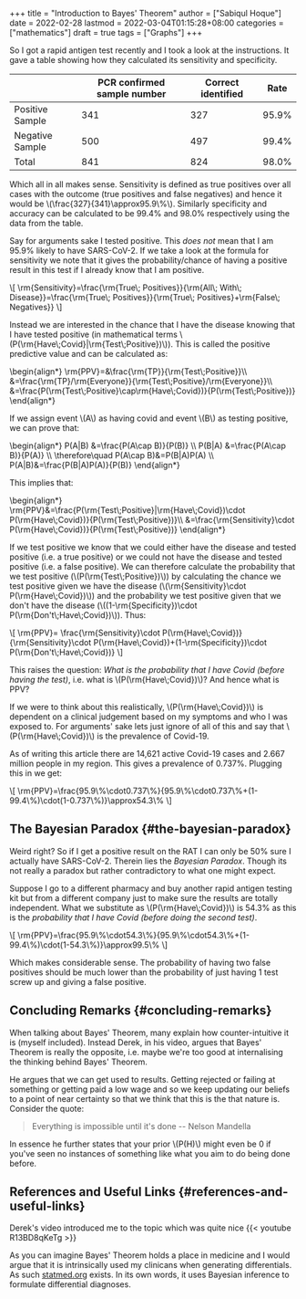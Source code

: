 +++
title = "Introduction to Bayes' Theorem"
author = ["Sabiqul Hoque"]
date = 2022-02-28
lastmod = 2022-03-04T01:15:28+08:00
categories = ["mathematics"]
draft = true
tags = ["Graphs"]
+++

So I got a rapid antigen test recently and I took a look at the instructions. It gave a table showing how they calculated its sensitivity and specificity.

|                 | PCR confirmed sample number | Correct identified |  Rate |
|-----------------|-----------------------------|--------------------|-------|
| Positive Sample |                         341 |                327 | 95.9% |
| Negative Sample |                         500 |                497 | 99.4% |
| Total           |                         841 |                824 | 98.0% |

Which all in all makes sense. Sensitivity is defined as true positives over all cases with the outcome (true positives and false negatives) and hence it would be \\(\frac{327}{341}\approx95.9\\%\\). Similarly specificity and accuracy can be calculated to be 99.4% and 98.0% respectively using the data from the table.

Say for arguments sake I tested positive. This _does not_ mean that I am 95.9% likely to have SARS-CoV-2. If we take a look at the formula for sensitivity we note that it gives the probability/chance of having a positive result in this test if I already know that I am positive.

\\[
\rm{Sensitivity}=\frac{\rm{True\\; Positives}}{\rm{All\\; With\\; Disease}}=\frac{\rm{True\\; Positives}}{\rm{True\\; Positives}+\rm{False\\; Negatives}}
\\]

Instead we are interested in the chance that I have the disease knowing that I have tested positive (in mathematical terms \\(P(\rm{Have\\;Covid}|\rm{Test\\;Positive})\\)). This is called the positive predictive value and can be calculated as:

\begin{align\*}
\rm{PPV}=&\frac{\rm{TP}}{\rm{Test\\;Positive}}\\\\
&=\frac{\rm{TP}/\rm{Everyone}}{\rm{Test\\;Positive}/\rm{Everyone}}\\\\
&=\frac{P(\rm{Test\\;Positive}\cap\rm{Have\\;Covid})}{P(\rm{Test\\;Positive})}
\end{align\*}

If we assign event \\(A\\) as having covid and event \\(B\\) as testing positive, we can prove that:

\begin{align\*}
P(A|B) &=\frac{P(A\cap B)}{P(B)} \\\\
P(B|A) &=\frac{P(A\cap B)}{P(A)} \\\\
\therefore\quad P(A\cap B)&=P(B|A)P(A) \\\\
P(A|B)&=\frac{P(B|A)P(A)}{P(B)}
\end{align\*}

This implies that:

\begin{align\*}
\rm{PPV}&=\frac{P(\rm{Test\\;Positive}|\rm{Have\\;Covid})\cdot P(\rm{Have\\;Covid})}{P(\rm{Test\\;Positive})}\\\\
&=\frac{\rm{Sensitivity}\cdot P(\rm{Have\\;Covid})}{P(\rm{Test\\;Positive})}
\end{align\*}

If we test positive we know that we could either have the disease and tested positive (i.e. a true positive) or we could not have the disease and tested positive (i.e. a false positive). We can therefore calculate the probability that we test positive (\\(P(\rm{Test\\;Positive})\\)) by calculating the chance we test positive given we have the disease (\\(\rm{Sensitivity}\cdot P(\rm{Have\\;Covid})\\)) and the probability we test positive given that we don't have the disease (\\((1-\rm{Specificity})\cdot P(\rm{Don't\\;Have\\;Covid})\\)). Thus:

\\[
\rm{PPV}= \frac{\rm{Sensitivity}\cdot P(\rm{Have\\;Covid})}{\rm{Sensitivity}\cdot P(\rm{Have\\;Covid})+(1-\rm{Specificity})\cdot P(\rm{Don't\\;Have\\;Covid})}
\\]

This raises the question: _What is the probability that I have Covid (before having the test)_, i.e. what is \\(P(\rm{Have\\;Covid})\\)? And hence what is PPV?

If we were to think about this realistically, \\(P(\rm{Have\\;Covid})\\) is dependent on a clinical judgement based on my symptoms and who I was exposed to. For arguments' sake lets just ignore of all of this and say that \\(P(\rm{Have\\;Covid})\\) is the prevalence of Covid-19.

As of writing this article there are 14,621 active Covid-19 cases and 2.667 million people in my region. This gives a prevalence of 0.737%. Plugging this in we get:

\\[
\rm{PPV}=\frac{95.9\\%\cdot0.737\\%}{95.9\\%\cdot0.737\\%+(1-99.4\\%)\cdot(1-0.737\\%)}\approx54.3\\%
\\]


## The Bayesian Paradox {#the-bayesian-paradox}

Weird right? So if I get a positive result on the RAT I can only be 50% sure I actually have SARS-CoV-2. Therein lies the _Bayesian Paradox_. Though its not really a paradox but rather contradictory to what one might expect.

Suppose I go to a different pharmacy and buy another rapid antigen testing kit but from a different company just to make sure the results are totally independent. What we substitute as \\(P(\rm{Have\\;Covid})\\) is 54.3% as this is the _probability that I have Covid (before doing the second test)_.

\\[
\rm{PPV}=\frac{95.9\\%\cdot54.3\\%}{95.9\\%\cdot54.3\\%+(1-99.4\\%)\cdot(1-54.3\\%)}\approx99.5\\%
\\]

Which makes considerable sense. The probability of having two false positives should be much lower than the probability of just having 1 test screw up and giving a false positive.


## Concluding Remarks {#concluding-remarks}

When talking about Bayes' Theorem, many explain how counter-intuitive it is (myself included). Instead Derek, in his video, argues that Bayes' Theorem is really the opposite, i.e. maybe we're too good at internalising the thinking behind Bayes' Theorem.

He argues that we can get used to results. Getting rejected or failing at something or getting paid a low wage and so we keep updating our beliefs to a point of near certainty so that we think that this is the that nature is. Consider the quote:

> Everything is impossible until it's done -- Nelson Mandella

In essence he further states that your prior \\(P(H)\\) might even be 0 if you've seen no instances of something like what you aim to do being done before.


## References and Useful Links {#references-and-useful-links}

Derek's video introduced me to the topic which was quite nice
{{< youtube R13BD8qKeTg >}}

As you can imagine Bayes' Theorem holds a place in medicine and I would argue that it is intrinsically used my clinicans when generating differentials. As such [statmed.org](https://statmed.org/) exists. In its own words, it uses Bayesian inference to formulate differential diagnoses.
